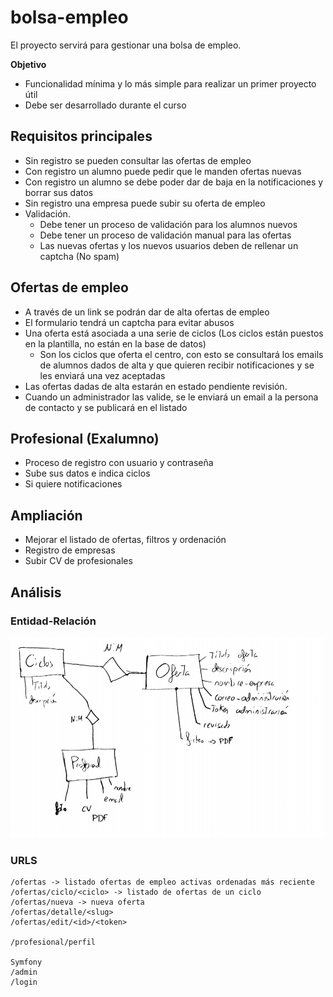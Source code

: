 # bolsa-empleo

El proyecto servirá para gestionar una bolsa de empleo.

**Objetivo**
- Funcionalidad mínima y lo más simple para realizar un primer proyecto útil
- Debe ser desarrollado durante el curso

## Requisitos principales
- Sin registro se pueden consultar las ofertas de empleo
- Con registro un alumno puede pedir que le manden ofertas nuevas
- Con registro un alumno se debe poder dar de baja en la notificaciones y borrar sus datos
- Sin registro una empresa puede subir su oferta de empleo
- Validación.
  - Debe tener un proceso de validación para los alumnos nuevos
  - Debe tener un proceso de validación manual para las ofertas
  - Las nuevas ofertas y los nuevos usuarios deben de rellenar un captcha (No spam)


## Ofertas de empleo
- A través de un link se podrán dar de alta ofertas de empleo
- El formulario tendrá un captcha para evitar abusos
- Una oferta está asociada a una serie de ciclos (Los ciclos están puestos en la plantilla, no están en la base de datos)
  - Son los ciclos que oferta el centro, con esto se consultará los emails de alumnos dados de alta y que quieren recibir notificaciones y se les enviará una vez aceptadas
- Las ofertas dadas de alta estarán en estado pendiente revisión.
- Cuando un administrador las valide, se le enviará un email a la persona de contacto y se publicará en el listado

## Profesional (Exalumno)
- Proceso de registro con usuario y contraseña
- Sube sus datos e indica ciclos
- Si quiere notificaciones


## Ampliación
- Mejorar el listado de ofertas, filtros y ordenación
- Registro de empresas
- Subir CV de profesionales

## Análisis

### Entidad-Relación

![Análisis](https://raw.githubusercontent.com/JorgeDuenasLerin/bolsa-empleo/master/docs/ER_bolsa_empleo.png)

### URLS
```
/ofertas -> listado ofertas de empleo activas ordenadas más reciente
/ofertas/ciclo/<ciclo> -> listado de ofertas de un ciclo
/ofertas/nueva -> nueva oferta
/ofertas/detalle/<slug>
/ofertas/edit/<id>/<token>

/profesional/perfil

Symfony
/admin
/login
```

